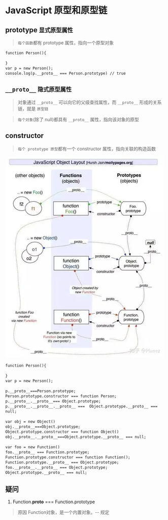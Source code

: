 # JavaScript 原型和原型链


## prototype `显式原型属性`

> `每个函数`都有 prototype 属性，指向一个原型对象

```
function Person(){

}
var p = new Person();
console.log(p.__proto__ === Person.prototype) // true
```

## `__proto__` `隐式原型属性`

> 对象通过 `__proto__` 可以向它的父级查找属性，而 `__proto__` 形成的关系链，就是 `原型链`

> `每个对象`(除了 null)都具有 `__proto__` 属性，指向该对象的原型

## constructor

> `每个 prototype 原型`都有一个 constructor 属性，指向关联的构造函数

![原型和原型链](/images/Javascript/原型和原型链.webp)

```
function Person(){

}
var p = new Person();

p.__proto__===Person.prototype;
Person.prototype.constructor === function Person;
p.__proto__.__proto__=== Object.prototype;
p.__proto__.__proto__.__proto__ ===  Object.prototype.__proto__ === null;

var obj = new Object()
obj.__proto__===Object.prototype;
Object.prototype.constructor === function Object()
obj.__proto__.__proto__===Object.prototype.__proto__ === null;

var foo = new Function()
foo.__proto__ === Function.prototype;
Function.prototype.constructor === function Function();
Function.prototype.__proto__ === Object.prototype;
foo.__proto__.__proto__ === Object.prototype;
Object.prototype.__proto__ === null;
```

## 疑问

1. Function.__proto__ === Function.prototype

> 原因 Function对象，是一个内置对象。-- 规定